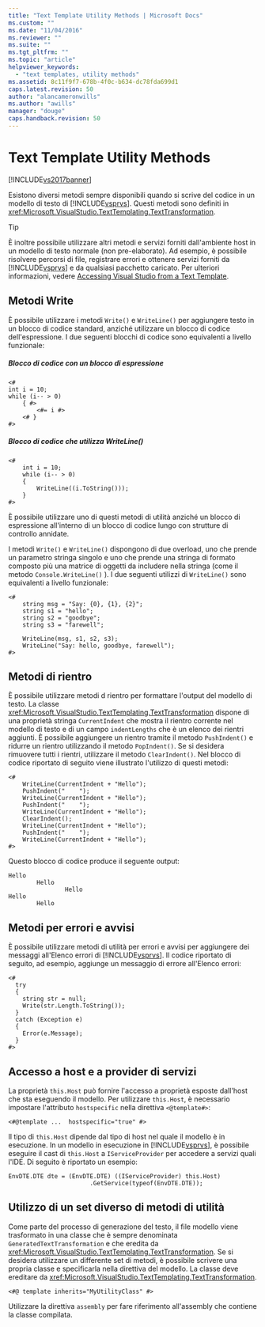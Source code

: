 ```yaml
---
title: "Text Template Utility Methods | Microsoft Docs"
ms.custom: ""
ms.date: "11/04/2016"
ms.reviewer: ""
ms.suite: ""
ms.tgt_pltfrm: ""
ms.topic: "article"
helpviewer_keywords: 
  - "text templates, utility methods"
ms.assetid: 8c11f9f7-678b-4f0c-b634-dc78fda699d1
caps.latest.revision: 50
author: "alancameronwills"
ms.author: "awills"
manager: "douge"
caps.handback.revision: 50
---
```

# Text Template Utility Methods
[!INCLUDE[vs2017banner](../code-quality/includes/vs2017banner.md)]

Esistono diversi metodi sempre disponibili quando si scrive del codice in un modello di testo di [!INCLUDE[vsprvs](../code-quality/includes/vsprvs_md.md)].  Questi metodi sono definiti in <xref:Microsoft.VisualStudio.TextTemplating.TextTransformation>.  
  
> [!TIP]
>  È inoltre possibile utilizzare altri metodi e servizi forniti dall'ambiente host in un modello di testo normale \(non pre\-elaborato\).  Ad esempio, è possibile risolvere percorsi di file, registrare errori e ottenere servizi forniti da [!INCLUDE[vsprvs](../code-quality/includes/vsprvs_md.md)] e da qualsiasi pacchetto caricato.  Per ulteriori informazioni, vedere [Accessing Visual Studio from a Text Template](http://msdn.microsoft.com/it-it/0556f20c-fef4-41a9-9597-53afab4ab9e4).  
  
## Metodi Write  
 È possibile utilizzare i metodi `Write()` e `WriteLine()` per aggiungere testo in un blocco di codice standard, anziché utilizzare un blocco di codice dell'espressione.  I due seguenti blocchi di codice sono equivalenti a livello funzionale:  
  
##### Blocco di codice con un blocco di espressione  
  
```  
<#  
int i = 10;  
while (i-- > 0)  
    { #>  
        <#= i #>  
    <# }  
#>  
```  
  
##### Blocco di codice che utilizza WriteLine\(\)  
  
```  
<#   
    int i = 10;  
    while (i-- > 0)  
    {   
        WriteLine((i.ToString()));  
    }  
#>  
```  
  
 È possibile utilizzare uno di questi metodi di utilità anziché un blocco di espressione all'interno di un blocco di codice lungo con strutture di controllo annidate.  
  
 I metodi `Write()` e `WriteLine()` dispongono di due overload, uno che prende un parametro stringa singolo e uno che prende una stringa di formato composto più una matrice di oggetti da includere nella stringa \(come il metodo `Console.WriteLine()` \).  I due seguenti utilizzi di `WriteLine()` sono equivalenti a livello funzionale:  
  
```  
<#  
    string msg = "Say: {0}, {1}, {2}";  
    string s1 = "hello";  
    string s2 = "goodbye";  
    string s3 = "farewell";  
  
    WriteLine(msg, s1, s2, s3);  
    WriteLine("Say: hello, goodbye, farewell");  
#>   
```  
  
## Metodi di rientro  
 È possibile utilizzare metodi d rientro per formattare l'output del modello di testo.  La classe <xref:Microsoft.VisualStudio.TextTemplating.TextTransformation> dispone di una proprietà stringa `CurrentIndent` che mostra il rientro corrente nel modello di testo e di un campo `indentLengths` che è un elenco dei rientri aggiunti.  È possibile aggiungere un rientro tramite il metodo `PushIndent()`  e ridurre un rientro utilizzando il metodo `PopIndent()`.  Se si desidera rimuovere tutti i rientri, utilizzare il metodo `ClearIndent()`.  Nel blocco di codice riportato di seguito viene illustrato l'utilizzo di questi metodi:  
  
```  
<#  
    WriteLine(CurrentIndent + "Hello");  
    PushIndent("    ");  
    WriteLine(CurrentIndent + "Hello");  
    PushIndent("    ");  
    WriteLine(CurrentIndent + "Hello");  
    ClearIndent();  
    WriteLine(CurrentIndent + "Hello");  
    PushIndent("    ");  
    WriteLine(CurrentIndent + "Hello");  
#>  
```  
  
 Questo blocco di codice produce il seguente output:  
  
```  
Hello  
        Hello  
                Hello  
Hello  
        Hello  
```  
  
## Metodi per errori e avvisi  
 È possibile utilizzare metodi di utilità per errori e avvisi per aggiungere dei messaggi all'Elenco errori di [!INCLUDE[vsprvs](../code-quality/includes/vsprvs_md.md)].  Il codice riportato di seguito, ad esempio, aggiunge un messaggio di errore all'Elenco errori:  
  
```  
<#  
  try  
  {  
    string str = null;  
    Write(str.Length.ToString());  
  }  
  catch (Exception e)  
  {  
    Error(e.Message);  
  }  
#>    
```  
  
## Accesso a host e a provider di servizi  
 La proprietà `this.Host` può fornire l'accesso a proprietà esposte dall'host che sta eseguendo il modello.  Per utilizzare `this.Host`, è necessario impostare l'attributo `hostspecific` nella direttiva `<@template#>`:  
  
 `<#@template ...  hostspecific="true" #>`  
  
 Il tipo di `this.Host` dipende dal tipo di host nel quale il modello è in esecuzione.  In un modello in esecuzione in [!INCLUDE[vsprvs](../code-quality/includes/vsprvs_md.md)], è possibile eseguire il cast di `this.Host` a `IServiceProvider` per accedere a servizi quali l'IDE.  Di seguito è riportato un esempio:  
  
```  
EnvDTE.DTE dte = (EnvDTE.DTE) ((IServiceProvider) this.Host)  
                       .GetService(typeof(EnvDTE.DTE));  
```  
  
## Utilizzo di un set diverso di metodi di utilità  
 Come parte del processo di generazione del testo, il file modello viene trasformato in una classe che è sempre denominata `GeneratedTextTransformation` e che eredita da <xref:Microsoft.VisualStudio.TextTemplating.TextTransformation>.  Se si desidera utilizzare un differente set di metodi, è possibile scrivere una propria classe e specificarla nella direttiva del modello.  La classe deve ereditare da <xref:Microsoft.VisualStudio.TextTemplating.TextTransformation>.  
  
```  
<#@ template inherits="MyUtilityClass" #>  
```  
  
 Utilizzare la direttiva `assembly` per fare riferimento all'assembly che contiene la classe compilata.
